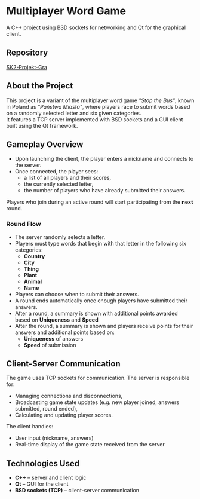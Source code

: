 # Multiplayer Word Game  
A C++ project using BSD sockets for networking and Qt for the graphical client.

## Repository

[SK2-Projekt-Gra](https://github.com/Bordomir/SK2-Projekt-Gra)

## About the Project

This project is a variant of the multiplayer word game *"Stop the Bus"*, known in Poland as *"Państwa Miasta"*, where players race to submit words based on a randomly selected letter and six given categories.  
It features a TCP server implemented with BSD sockets and a GUI client built using the Qt framework.

## Gameplay Overview

- Upon launching the client, the player enters a nickname and connects to the server.
- Once connected, the player sees:
  - a list of all players and their scores,
  - the currently selected letter,
  - the number of players who have already submitted their answers.

Players who join during an active round will start participating from the **next** round.

### Round Flow

- The server randomly selects a letter.
- Players must type words that begin with that letter in the following six categories:
  - **Country**
  - **City**
  - **Thing**
  - **Plant**
  - **Animal**
  - **Name**
- Players can choose when to submit their answers.
- A round ends automatically once enough players have submitted their answers.
- After a round, a summary is shown with additional points awarded based on **Uniqueness** and **Speed**
- After the round, a summary is shown and players receive points for their answers and additional points based on:
  - **Uniqueness** of answers
  - **Speed** of submission

## Client-Server Communication

The game uses TCP sockets for communication. The server is responsible for:
- Managing connections and disconnections,
- Broadcasting game state updates (e.g. new player joined, answers submitted, round ended),
- Calculating and updating player scores.

The client handles:
- User input (nickname, answers)
- Real-time display of the game state received from the server

## Technologies Used

- **C++** – server and client logic
- **Qt** – GUI for the client
- **BSD sockets (TCP)** – client-server communication

